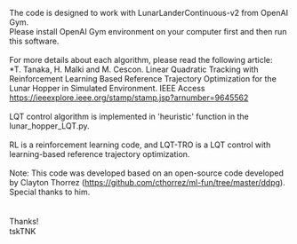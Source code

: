 The code is designed to work with LunarLanderContinuous-v2 from OpenAI Gym.<br>
Please install OpenAI Gym environment on your computer first and then run this software.
<br><br>
For more details about each algorithm, please read the following article:<br>
*T. Tanaka, H. Malki and M. Cescon. Linear Quadratic Tracking with Reinforcement Learning Based Reference Trajectory Optimization for the Lunar Hopper in Simulated Environment. IEEE Access https://ieeexplore.ieee.org/stamp/stamp.jsp?arnumber=9645562
<br><br>
LQT control algorithm is implemented in 'heuristic' function in the lunar_hopper_LQT.py.<br>
<br>
RL is a reinforcement learning code, and LQT-TRO is a LQT control with learning-based reference trajectory optimization.
<br><br>
Note: This code was developed based on an open-source code developed by Clayton Thorrez (https://github.com/cthorrez/ml-fun/tree/master/ddpg). Special thanks to him.<br>
<br><br>
Thanks!　<br>
tskTNK
